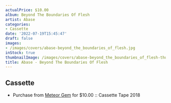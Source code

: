 ```yaml
---
actualPrice: $10.00
album: Beyond The Boundaries Of Flesh
artist: Abase
categories:
- Cassette
date: '2022-07-19T15:45:47'
draft: false
images:
- /images/covers/abase-beyond_the_boundaries_of_flesh.jpg
inStock: true
thumbnailImage: /images/covers/abase-beyond_the_boundaries_of_flesh-thumb.jpg
title: Abase - Beyond The Boundaries Of Flesh
---
```


## Cassette
* Purchase from [Meteor Gem](https://meteor-gem.com/products/used-abase-beyond-the-boundaries-of-flesh-cassette) for $10.00 :: Cassette Tape 2018
